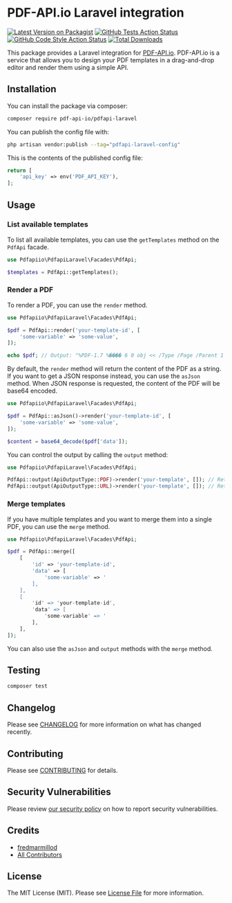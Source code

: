 # PDF-API.io Laravel integration

[![Latest Version on Packagist](https://img.shields.io/packagist/v/pdf-api-io/pdfapi-laravel.svg?style=flat-square)](https://packagist.org/packages/pdf-api-io/pdfapi-laravel)
[![GitHub Tests Action Status](https://img.shields.io/github/actions/workflow/status/pdf-api-io/pdfapi-laravel/run-tests.yml?branch=main&label=tests&style=flat-square)](https://github.com/pdf-api-io/pdfapi-laravel/actions?query=workflow%3Arun-tests+branch%3Amain)
[![GitHub Code Style Action Status](https://img.shields.io/github/actions/workflow/status/pdf-api-io/pdfapi-laravel/fix-php-code-style-issues.yml?branch=main&label=code%20style&style=flat-square)](https://github.com/pdf-api-io/pdfapi-laravel/actions?query=workflow%3A"Fix+PHP+code+style+issues"+branch%3Amain)
[![Total Downloads](https://img.shields.io/packagist/dt/pdf-api-io/pdfapi-laravel.svg?style=flat-square)](https://packagist.org/packages/pdf-api-io/pdfapi-laravel)

This package provides a Laravel integration for [PDF-API.io](https://pdf-api.io). PDF-API.io is a service that allows you to design your PDF templates in a drag-and-drop editor and render them using a simple API.

## Installation

You can install the package via composer:

```bash
composer require pdf-api-io/pdfapi-laravel
```

You can publish the config file with:

```bash
php artisan vendor:publish --tag="pdfapi-laravel-config"
```

This is the contents of the published config file:

```php
return [
    'api_key' => env('PDF_API_KEY'),
];
```

## Usage

### List available templates

To list all available templates, you can use the `getTemplates` method on the `PdfApi` facade.

```php
use Pdfapiio\PdfapiLaravel\Facades\PdfApi;

$templates = PdfApi::getTemplates();
```

### Render a PDF

To render a PDF, you can use the `render` method.

```php
use Pdfapiio\PdfapiLaravel\Facades\PdfApi;

$pdf = PdfApi::render('your-template-id', [
    'some-variable' => 'some-value',
]);

echo $pdf; // Output: "%PDF-1.7 %���� 6 0 obj << /Type /Page /Parent 1 0 R..."
```

By default, the `render` method will return the content of the PDF as a string. If you want to get a JSON response instead, you can use the `asJson` method. When JSON response is requested, the content of the PDF will be base64 encoded.

```php
use Pdfapiio\PdfapiLaravel\Facades\PdfApi;

$pdf = PdfApi::asJson()->render('your-template-id', [
    'some-variable' => 'some-value',
]);

$content = base64_decode($pdf['data']);
```

You can control the output by calling the `output` method:

```php
use Pdfapiio\PdfapiLaravel\Facades\PdfApi;

PdfApi::output(ApiOutputType::PDF)->render('your-template', []); // Returns the PDF as a string
PdfApi::output(ApiOutputType::URL)->render('your-template', []); // Returns the URL to the rendered PDF
```

### Merge templates

If you have multiple templates and you want to merge them into a single PDF, you can use the `merge` method.

```php
use Pdfapiio\PdfapiLaravel\Facades\PdfApi;

$pdf = PdfApi::merge([
    [
        'id' => 'your-template-id',
        'data' => [
            'some-variable' => '
        ],
    ],
    [
        'id' => 'your-template-id',
        'data' => [
            'some-variable' => '
        ],
    ],
]);
```

You can also use the `asJson` and `output` methods with the `merge` method.

## Testing

```bash
composer test
```

## Changelog

Please see [CHANGELOG](CHANGELOG.md) for more information on what has changed recently.

## Contributing

Please see [CONTRIBUTING](CONTRIBUTING.md) for details.

## Security Vulnerabilities

Please review [our security policy](../../security/policy) on how to report security vulnerabilities.

## Credits

- [fredmarmillod](https://github.com/fredmarmillod)
- [All Contributors](../../contributors)

## License

The MIT License (MIT). Please see [License File](LICENSE.md) for more information.
